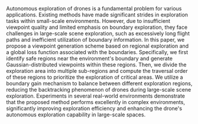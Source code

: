 Autonomous exploration of drones is a fundamental problem for various applications. 
Existing methods have made significant strides in exploration tasks within small-scale environments. However, due to insufficient viewpoint quality and limited emphasis on boundary exploration, they face challenges in large-scale scene exploration, such as excessively long flight paths and inefficient utilization of boundary information. 
In this paper, we propose a viewpoint generation scheme based on regional exploration and a global loss function associated with the boundaries. 
Specifically, we first identify safe regions near the environment's boundary and generate Gaussian-distributed viewpoints within these regions. 
Then, we divide the exploration area into multiple sub-regions and compute the traversal order of these regions to prioritize the exploration of critical areas. 
We utilize a boundary gain mechanism to balance between different exploration regions, reducing the backtracking phenomenon of drones during large-scale scene exploration. 
Experiments in several real-world environments demonstrate that the proposed method performs excellently in complex environments, significantly improving exploration efficiency and enhancing the drone's autonomous exploration capability in large-scale spaces.